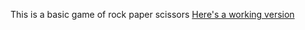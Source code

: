 This  is a basic game of rock paper scissors
[Here's a working version](https://mclaborn2010.github.io/Rock-Paper-Scissors/?fbclid=IwAR1JmEHnOxddR_7LM7rrWt01-z-u0JvyAGGE7fUBm5Uy3NLT-iBdjQ9f43w)

